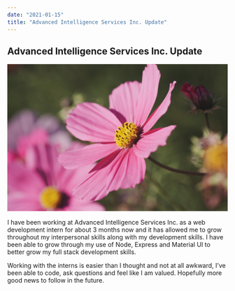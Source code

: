 ```yaml
---
date: "2021-01-15"
title: "Advanced Intelligence Services Inc. Update"
---
```


## Advanced Intelligence Services Inc. Update

![red car](./images/aisupdate.jpg)

I have been working at Advanced Intelligence Services Inc. as a web development intern for about 3 months now and it has allowed me to grow throughout my interpersonal skills along with my development skills. I have been able to grow through my use of Node, Express and Material UI to better grow my full stack development skills.

Working with the interns is easier than I thought and not at all awkward, I’ve been able to code, ask questions and feel like I am valued. Hopefully more good news to follow in the future.
